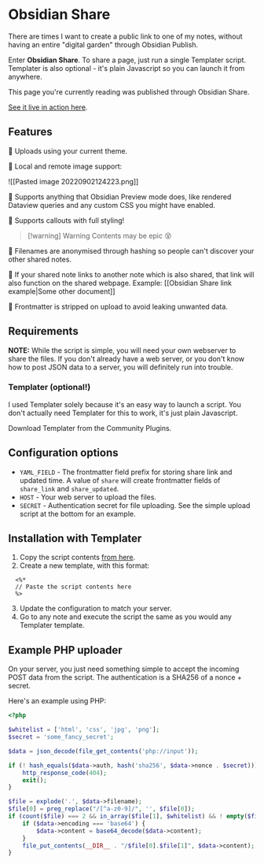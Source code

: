 # Obsidian Share

There are times I want to create a public link to one of my notes, without having an entire "digital garden" through Obsidian Publish.

Enter **Obsidian Share**. To share a page, just run a single Templater script. Templater is also optional - it's plain Javascript so you can launch it from anywhere.

This page you're currently reading was published through Obsidian Share.

[See it live in action here](https://share.alan.fyi/572e1ae4a0aeadf5943862d1deaf8fe6.html).

## Features

🔹 Uploads using your current theme.

🔹 Local and remote image support:

![[Pasted image 20220902124223.png]]

🔹 Supports anything that Obsidian Preview mode does, like rendered Dataview queries and any custom CSS you might have enabled.

🔹 Supports callouts with full styling!

> [!warning] Warning
> Contents may be epic 😵

🔹 Filenames are anonymised through hashing so people can't discover your other shared notes.

🔹 If your shared note links to another note which is also shared, that link will also function on the shared webpage. Example: [[Obsidian Share link example|Some other document]]

🔹 Frontmatter is stripped on upload to avoid leaking unwanted data.

## Requirements

**NOTE:** While the script is simple, you will need your own webserver to share the files. If you don't already have a web server, or you don't know how to post JSON data to a server, you will definitely run into trouble.

### Templater (optional!)
I used Templater solely because it's an easy way to launch a script. You don't actually need Templater for this to work, it's just plain Javascript.

Download Templater from the Community Plugins.

## Configuration options

- `YAML_FIELD` - The frontmatter field prefix for storing share link and updated time. A value of `share` will create frontmatter fields of `share_link` and `share_updated`.
- `HOST` - Your web server to upload the files.
- `SECRET` - Authentication secret for file uploading. See the simple upload script at the bottom for an example.

## Installation with Templater

1. Copy the script contents [from here](https://github.com/alangrainger/obsidian-share/blob/main/obsidian-share.js).
2. Create a new template, with this format:
```
  <%*
  // Paste the script contents here
  %> 
```
3. Update the configuration to match your server.
4. Go to any note and execute the script the same as you would any Templater template.

## Example PHP uploader

On your server, you just need something simple to accept the incoming POST data from the script. The authentication is a SHA256 of a nonce + secret.

Here's an example using PHP:

```php
<?php

$whitelist = ['html', 'css', 'jpg', 'png'];
$secret = 'some_fancy_secret';

$data = json_decode(file_get_contents('php://input'));

if (! hash_equals($data->auth, hash('sha256', $data->nonce . $secret))) {
    http_response_code(404);
    exit();
}

$file = explode('.', $data->filename);
$file[0] = preg_replace("/[^a-z0-9]/", '', $file[0]);
if (count($file) === 2 && in_array($file[1], $whitelist) && ! empty($file[0])) {
    if ($data->encoding === 'base64') {
        $data->content = base64_decode($data->content);
    }
    file_put_contents(__DIR__ . "/$file[0].$file[1]", $data->content);
}
```
